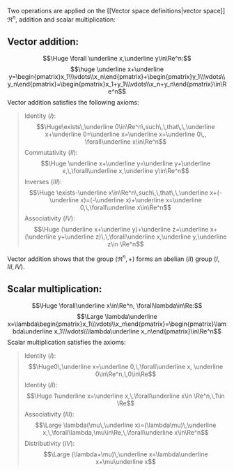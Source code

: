Two operations are applied on the [[Vector space definitions|vector space]] $\Re^n$, addition and scalar multiplication:

## Vector addition:
$$\Huge \forall \underline x,\underline y\in\Re^n:$$
$$\huge \underline x+\underline y=\begin{pmatrix}x_1\\\vdots\\x_n\end{pmatrix}+\begin{pmatrix}y_1\\\vdots\\y_n\end{pmatrix}=\begin{pmatrix}x_1+y_1\\\vdots\\x_n+y_n\end{pmatrix}\in\Re^n$$
Vector addition satisfies the following axioms:
> Identity ($I$): $$\Huge\exists\,\underline 0\in\Re^n\,such\,\,that\,\,\underline x+\underline 0=\underline x=\underline x+\underline 0\,, \forall\underline x\in\Re^n$$
> Commutativity ($II$):
> $$\Huge \underline x+\underline y=\underline y+\underline x,\,\forall\underline x,\underline y\in\Re^n$$
> Inverses ($III$):
> $$\Huge \exists-\underline x\in\Re^n\,such\,\,that\,\,\underline x+(-\underline x)=(-\underline x)+\underline x=\underline 0,\,\forall\underline x\in\Re^n$$
> Associativity ($IV$):
> $$\Huge (\underline x+\underline y)+\underline z=\underline x+(\underline y+\underline z)\,\,\forall\underline x,\underline y,\underline z\in \Re^n$$

Vector addition shows that the group $(\Re^n, +)$ forms an abelian ($II$) group ($I, III, IV$).

## Scalar multiplication:
$$\Huge \forall\underline x\in\Re^n, \forall\lambda\in\Re:$$
$$\Large \lambda\underline x=\lambda\begin{pmatrix}x_1\\\vdots\\x_n\end{pmatrix}=\begin{pmatrix}\lambda\underline x_1\\\vdots\\\lambda\underline x_n\end{pmatrix}\in\Re^n$$
Scalar multiplication satisfies the axioms:
> Identity ($I$):
> $$\Huge0\,\underline x=\underline 0,\,\forall\underline x, \underline 0\in\Re^n,\,0\in\Re$$
> Identity ($II$):
> $$\Huge 1\underline x=\underline x,\,\forall\underline x\in \Re^n,\,1\in \Re$$
> Associativity ($III$):
> $$\Large \lambda(\mu\,\underline x)=(\lambda\mu)\,\underline x,\,\forall\lambda,\mu\in\Re,\,\forall\underline x\in\Re^n$$
> Distributivity ($IV$):
> $$\Large (\lambda+\mu)\,\underline x=\lambda\underline x+\mu\underline x$$